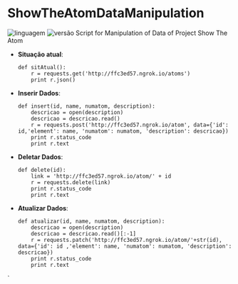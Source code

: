 # ShowTheAtomDataManipulation
![linguagem](https://img.shields.io/badge/Python-2.7-brightgreen.svg)
![versão](https://img.shields.io/badge/version-v0.2-orange.svg)
Script for Manipulation of Data of Project Show The Atom

 - **Situação atual**:
	 ````
	 def sitAtual():
	     r = requests.get('http://ffc3ed57.ngrok.io/atoms')
	     print r.json()
	 ````
 - **Inserir Dados**:
	 ````
	 def insert(id, name, numatom, description):
	     descricao = open(description)
	     descricao = descricao.read()
	     r = requests.post('http://ffc3ed57.ngrok.io/atom', data={'id': id,'element': name, 'numatom': numatom, 'description': descricao})
	     print r.status_code
	     print r.text 
	 ````
- **Deletar Dados**:
	````
	def delete(id):
	    link = 'http://ffc3ed57.ngrok.io/atom/' + id
	    r = requests.delete(link)
	    print r.status_code
	    print r.text
	````
- **Atualizar Dados**:
	````
	def atualizar(id, name, numatom, description):
	    descricao = open(description)
	    descricao = descricao.read()[:-1]
	    r = requests.patch('http://ffc3ed57.ngrok.io/atom/'+str(id), data={'id': id ,'element': name, 'numatom': numatom, 'description': descricao})
	    print r.status_code
	    print r.text
	````




`

